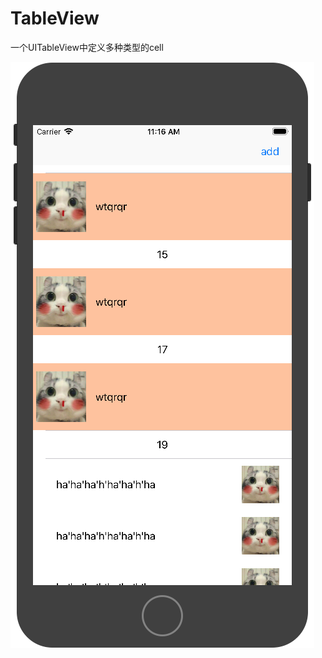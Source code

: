 # TableView
一个UITableView中定义多种类型的cell

![1](https://github.com/shibiao/TableView/blob/master/QQ20171106-111649.png)
